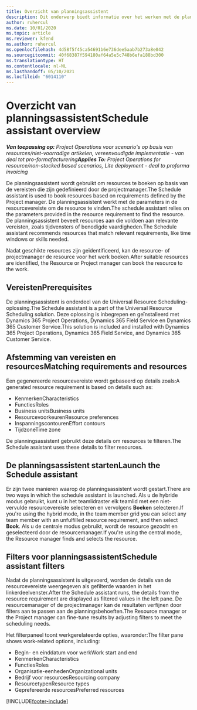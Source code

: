 ```yaml
---
title: Overzicht van planningsassistent
description: Dit onderwerp biedt informatie over het werken met de planningsassistent om resources te boeken.
author: ruhercul
ms.date: 10/01/2020
ms.topic: article
ms.reviewer: kfend
ms.author: ruhercul
ms.openlocfilehash: 4d58f5f45ca54691b6e736dee5aab7b273a8e042
ms.sourcegitcommit: 40f68387f594180af64a5e5c748b6efa188bd300
ms.translationtype: HT
ms.contentlocale: nl-NL
ms.lasthandoff: 05/10/2021
ms.locfileid: "6014110"
---
```

# <a name="schedule-assistant-overview"></a><span data-ttu-id="5ec19-103">Overzicht van planningsassistent</span><span class="sxs-lookup"><span data-stu-id="5ec19-103">Schedule assistant overview</span></span>

<span data-ttu-id="5ec19-104">_**Van toepassing op:** Project Operations voor scenario's op basis van resources/niet-voorradige artikelen, vereenvoudigde implementatie - van deal tot pro-formafacturering_</span><span class="sxs-lookup"><span data-stu-id="5ec19-104">_**Applies To:** Project Operations for resource/non-stocked based scenarios, Lite deployment - deal to proforma invoicing_</span></span>

<span data-ttu-id="5ec19-105">De planningsassistent wordt gebruikt om resources te boeken op basis van de vereisten die zijn gedefinieerd door de projectmanager.</span><span class="sxs-lookup"><span data-stu-id="5ec19-105">The Schedule assistant is used to book resources based on requirements defined by the Project manager.</span></span> <span data-ttu-id="5ec19-106">De planningsassistent werkt met de parameters in de resourcevereiste om de resource te vinden.</span><span class="sxs-lookup"><span data-stu-id="5ec19-106">The schedule assistant relies on the parameters provided in the resource requirement to find the resource.</span></span> <span data-ttu-id="5ec19-107">De planningsassistent beveelt resources aan die voldoen aan relevante vereisten, zoals tijdvensters of benodigde vaardigheden.</span><span class="sxs-lookup"><span data-stu-id="5ec19-107">The Schedule assistant recommends resources that match relevant requirements, like time windows or skills needed.</span></span>

<span data-ttu-id="5ec19-108">Nadat geschikte resources zijn geïdentificeerd, kan de resource- of projectmanager de resource voor het werk boeken.</span><span class="sxs-lookup"><span data-stu-id="5ec19-108">After suitable resources are identified, the Resource or Project manager can book the resource to the work.</span></span>

## <a name="prerequisites"></a><span data-ttu-id="5ec19-109">Vereisten</span><span class="sxs-lookup"><span data-stu-id="5ec19-109">Prerequisites</span></span>

<span data-ttu-id="5ec19-110">De planningsassistent is onderdeel van de Universal Resource Scheduling-oplossing.</span><span class="sxs-lookup"><span data-stu-id="5ec19-110">The Schedule assistant is a part of the Universal Resource Scheduling solution.</span></span> <span data-ttu-id="5ec19-111">Deze oplossing is inbegrepen en geïnstalleerd met Dynamics 365 Project Operations, Dynamics 365 Field Service en Dynamics 365 Customer Service.</span><span class="sxs-lookup"><span data-stu-id="5ec19-111">This solution is included and installed with Dynamics 365 Project Operations, Dynamics 365 Field Service, and Dynamics 365 Customer Service.</span></span>

## <a name="matching-requirements-and-resources"></a><span data-ttu-id="5ec19-112">Afstemming van vereisten en resources</span><span class="sxs-lookup"><span data-stu-id="5ec19-112">Matching requirements and resources</span></span>

<span data-ttu-id="5ec19-113">Een gegenereerde resourcevereiste wordt gebaseerd op details zoals:</span><span class="sxs-lookup"><span data-stu-id="5ec19-113">A generated resource requirement is based on details such as:</span></span>

-   <span data-ttu-id="5ec19-114">Kenmerken</span><span class="sxs-lookup"><span data-stu-id="5ec19-114">Characteristics</span></span>
-   <span data-ttu-id="5ec19-115">Functies</span><span class="sxs-lookup"><span data-stu-id="5ec19-115">Roles</span></span>
-   <span data-ttu-id="5ec19-116">Business units</span><span class="sxs-lookup"><span data-stu-id="5ec19-116">Business units</span></span>
-   <span data-ttu-id="5ec19-117">Resourcevoorkeuren</span><span class="sxs-lookup"><span data-stu-id="5ec19-117">Resource preferences</span></span>
-   <span data-ttu-id="5ec19-118">Inspanningscontouren</span><span class="sxs-lookup"><span data-stu-id="5ec19-118">Effort contours</span></span>
-   <span data-ttu-id="5ec19-119">Tijdzone</span><span class="sxs-lookup"><span data-stu-id="5ec19-119">Time zone</span></span>

<span data-ttu-id="5ec19-120">De planningsassistent gebruikt deze details om resources te filteren.</span><span class="sxs-lookup"><span data-stu-id="5ec19-120">The Schedule assistant uses these details to filter resources.</span></span>

## <a name="launch-the-schedule-assistant"></a><span data-ttu-id="5ec19-121">De planningsassistent starten</span><span class="sxs-lookup"><span data-stu-id="5ec19-121">Launch the Schedule assistant</span></span>

<span data-ttu-id="5ec19-122">Er zijn twee manieren waarop de planningsassistent wordt gestart.</span><span class="sxs-lookup"><span data-stu-id="5ec19-122">There are two ways in which the schedule assistant is launched.</span></span> <span data-ttu-id="5ec19-123">Als u de hybride modus gebruikt, kunt u in het teamlidraster elk teamlid met een niet-vervulde resourcevereiste selecteren en vervolgens **Boeken** selecteren.</span><span class="sxs-lookup"><span data-stu-id="5ec19-123">If you're using the hybrid mode, in the team member grid you can select any team member with an unfulfilled resource requirement, and then select **Book**.</span></span> <span data-ttu-id="5ec19-124">Als u de centrale modus gebruikt, wordt de resource gezocht en geselecteerd door de resourcemanager.</span><span class="sxs-lookup"><span data-stu-id="5ec19-124">If you're using the central mode, the Resource manager finds and selects the resource.</span></span>

## <a name="schedule-assistant-filters"></a><span data-ttu-id="5ec19-125">Filters voor planningsassistent</span><span class="sxs-lookup"><span data-stu-id="5ec19-125">Schedule assistant filters</span></span>

<span data-ttu-id="5ec19-126">Nadat de planningsassistent is uitgevoerd, worden de details van de resourcevereiste weergegeven als gefilterde waarden in het linkerdeelvenster.</span><span class="sxs-lookup"><span data-stu-id="5ec19-126">After the Schedule assistant runs, the details from the resource requirement are displayed as filtered values in the left pane.</span></span> <span data-ttu-id="5ec19-127">De resourcemanager of de projectmanager kan de resultaten verfijnen door filters aan te passen aan de planningsbehoeften.</span><span class="sxs-lookup"><span data-stu-id="5ec19-127">The Resource manager or the Project manager can fine-tune results by adjusting filters to meet the scheduling needs.</span></span>

<span data-ttu-id="5ec19-128">Het filterpaneel toont werkgerelateerde opties, waaronder:</span><span class="sxs-lookup"><span data-stu-id="5ec19-128">The filter pane shows work-related options, including:</span></span>

-   <span data-ttu-id="5ec19-129">Begin- en einddatum voor werk</span><span class="sxs-lookup"><span data-stu-id="5ec19-129">Work start and end</span></span>
-   <span data-ttu-id="5ec19-130">Kenmerken</span><span class="sxs-lookup"><span data-stu-id="5ec19-130">Characteristics</span></span>
-   <span data-ttu-id="5ec19-131">Functies</span><span class="sxs-lookup"><span data-stu-id="5ec19-131">Roles</span></span>
-   <span data-ttu-id="5ec19-132">Organisatie-eenheden</span><span class="sxs-lookup"><span data-stu-id="5ec19-132">Organizational units</span></span>
-   <span data-ttu-id="5ec19-133">Bedrijf voor resources</span><span class="sxs-lookup"><span data-stu-id="5ec19-133">Resourcing company</span></span>
-   <span data-ttu-id="5ec19-134">Resourcetypen</span><span class="sxs-lookup"><span data-stu-id="5ec19-134">Resource types</span></span>
-   <span data-ttu-id="5ec19-135">Geprefereerde resources</span><span class="sxs-lookup"><span data-stu-id="5ec19-135">Preferred resources</span></span>


[!INCLUDE[footer-include](../includes/footer-banner.md)]